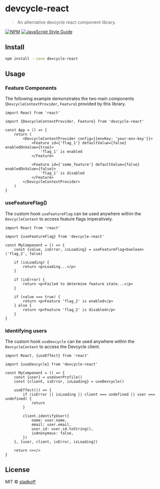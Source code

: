# devcycle-react

> An alternative devcycle react component library.

[![NPM](https://img.shields.io/npm/v/devcycle-react.svg)](https://www.npmjs.com/package/devcycle-react) [![JavaScript Style Guide](https://img.shields.io/badge/code_style-standard-brightgreen.svg)](https://standardjs.com)

## Install

```bash
npm install --save devcycle-react
```

## Usage

### Feature Components

The following example demonstrates the two main components (`DevcycleContextProvider`, `Feature`) provided by this
library.

```tsx
import React from 'react'

import {DevcycleContextProvider, Feature} from 'devcycle-react'

const App = () => {
	return (
		<DevcycleContextProvider config={{envKey: 'your-env-key'}}>
			<Feature id={'flag_1'} defaultValue={false} enabledOnValue={true}>
				'flag_1' is enabled
			</Feature>

			<Feature id={'some_feature'} defaultValue={false} enabledOnValue={false}>
				'flag_1' is disabled
			</Feature>
		</DevcycleContextProvider>
	)
}
```

### useFeatureFlag()

The custom hook `useFeatureFlag` can be used anywhere within the `DevcycleContext`
to access feature flags imperatively.

```tsx
import React from 'react'

import {useFeatureFlag} from 'devcycle-react'

const MyComponent = () => {
	const {value, isError, isLoading} = useFeatureFlag<boolean>('flag_2', false)

	if (isLoading) {
		return <p>Loading...</p>
	}

	if (isError) {
		return <p>Failed to determine feature state...</p>
	}

	if (value === true) {
		return <p>Feature 'flag_2' is enabled</p>
	} else {
		return <p>Feature 'flag_2' is disabled</p>
	}
}
```

### Identifying users

The custom hook `useDevcycle` can be used anywhere within the `DevcycleContext`
to access the Devcycle client.

```tsx
import React, {useEffect} from 'react'

import {useDevcycle} from 'devcycle-react'

const MyComponent = () => {
	const {user} = useUserProfile()
	const {client, isError, isLoading} = useDevcycle()

	useEffect(() => {
		if (isError || isLoading || client === undefined || user === undefined) {
			return
		}

		client.identifyUser({
			name: user.name,
			email: user.email,
			user_id: user.id.toString(),
			isAnonymous: false,
		})
	}, [user, client, isError, isLoading])

	return <></>
}
```

## License

MIT © [sladkoff](https://github.com/sladkoff)
